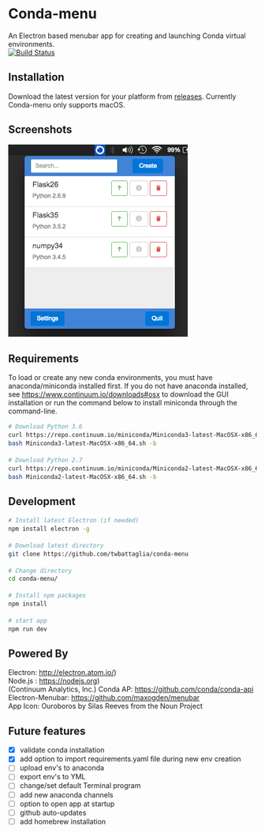 # Conda-menu
An Electron based menubar app for creating and launching Conda virtual environments.  
[![Build Status](https://travis-ci.org/twbattaglia/conda-menu.svg?branch=master)](https://travis-ci.org/twbattaglia/conda-menu)  

## Installation
Download the latest version for your platform from [releases](https://github.com/twbattaglia/conda-menu/releases). Currently Conda-menu only supports macOS.

## Screenshots
![Conda-menu Screenshot](build/screenshot.png)  

## Requirements
To load or create any new conda environments, you must have anaconda/miniconda installed first. If you do not have anaconda installed, see https://www.continuum.io/downloads#osx to download the GUI installation or run the command below to install miniconda through the command-line.
```bash
# Download Python 3.6
curl https://repo.continuum.io/miniconda/Miniconda3-latest-MacOSX-x86_64.sh
bash Miniconda3-latest-MacOSX-x86_64.sh -b

# Download Python 2.7
curl https://repo.continuum.io/miniconda/Miniconda2-latest-MacOSX-x86_64.sh
bash Miniconda2-latest-MacOSX-x86_64.sh -b
```

## Development
```bash
# Install latest Electron (if needed)
npm install electron -g

# Download latest directory
git clone https://github.com/twbattaglia/conda-menu

# Change directory
cd conda-menu/

# Install npm packages
npm install

# start app
npm run dev
```

## Powered By
Electron: http://electron.atom.io/)  
Node.js : https://nodejs.org)  
(Continuum Analytics, Inc.) Conda AP: https://github.com/conda/conda-api  
Electron-Menubar: https://github.com/maxogden/menubar  
App Icon: Ouroboros by Silas Reeves from the Noun Project  

## Future features
- [x] validate conda installation
- [x] add option to import requirements.yaml file during new env creation  
- [ ] upload env's to anaconda
- [ ] export env's to YML
- [ ] change/set default Terminal program
- [ ] add new anaconda channels
- [ ] option to open app at startup
- [ ] github auto-updates
- [ ] add homebrew installation
